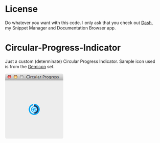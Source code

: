 License
==============
Do whatever you want with this code. I only ask that you check out [Dash](http://kapeli.com/dash), my Snippet Manager and Documentation Browser app.

Circular-Progress-Indicator
===========================

Just a custom (determinate) Circular Progress Indicator. Sample icon used is from the [Gemicon](http://gemicon.net/) set.

![Screenshot](https://github.com/Kapeli/Circular-Progress-Indicator/raw/master/Screen.png)
